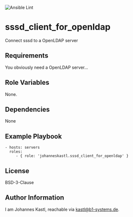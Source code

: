![Ansible Lint](https://github.com/johanneskastl/ansible-role-sssd_client_for_openldap/workflows/Ansible%20Lint/badge.svg)

sssd_client_for_openldap
=========

Connect sssd to a OpenLDAP server

Requirements
------------

You obviously need a OpenLDAP server...

Role Variables
--------------

None.

Dependencies
------------

None

Example Playbook
----------------

    - hosts: servers
      roles:
         - { role: 'johanneskastl.sssd_client_for_openldap' }

License
-------

BSD-3-Clause

Author Information
------------------

I am Johannes Kastl, reachable via kastl@b1-systems.de.

